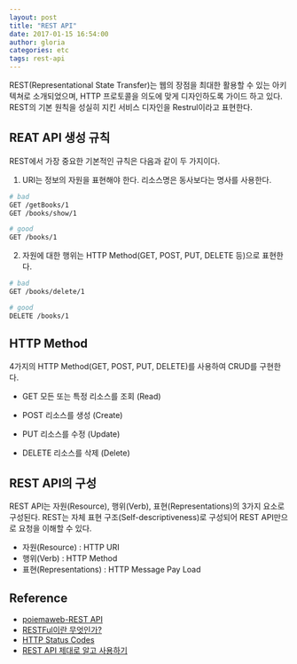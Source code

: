 ```yaml
---
layout: post
title: "REST API"
date: 2017-01-15 16:54:00
author: gloria
categories: etc
tags: rest-api
---
```


REST(Representational State Transfer)는 웹의 장점을 최대한 활용할 수 있는 아키텍쳐로 소개되었으며, HTTP 프로토콜을 의도에 맞게 디자인하도록 가이드 하고 있다.
REST의 기본 원칙을 성실히 지킨 서비스 디자인을 Restrul이라고 표현한다.


## REAT API 생성 규칙
REST에서 가장 중요한 기본적인 규칙은 다음과 같이 두 가지이다.

1. URI는 정보의 자원을 표현해야 한다.
리소스명은 동사보다는 명사를 사용한다.
```bash
# bad
GET /getBooks/1
GET /books/show/1

# good
GET /books/1
```

2. 자원에 대한 행위는 HTTP Method(GET, POST, PUT, DELETE 등)으로 표현한다.
```bash
# bad
GET /books/delete/1

# good
DELETE /books/1
```

## HTTP Method
4가지의 HTTP Method(GET, POST, PUT, DELETE)를 사용하여 CRUD를 구현한다.

- GET
모든 또는 특정 리소스를 조회 (Read)

- POST
리소스를 생성 (Create)

- PUT
리소스를 수정 (Update)

- DELETE
리소스를 삭제 (Delete)


## REST API의 구성
REST API는 자원(Resource), 행위(Verb), 표현(Representations)의 3가지 요소로 구성된다.
REST는 자체 표현 구조(Self-descriptiveness)로 구성되어 REST API만으로 요청을 이해할 수 있다.

- 자원(Resource) : HTTP URI
- 행위(Verb) : HTTP Method
- 표현(Representations) : HTTP Message Pay Load


## Reference
- [poiemaweb-REST API](http://poiemaweb.com/js-rest-api)
- [RESTFul이란 무엇인가?](http://blog.remotty.com/blog/2014/01/28/lets-study-rest/)
- [HTTP Status Codes](https://httpstatuses.com/)
- [REST API 제대로 알고 사용하기](http://meetup.toast.com/posts/92)
